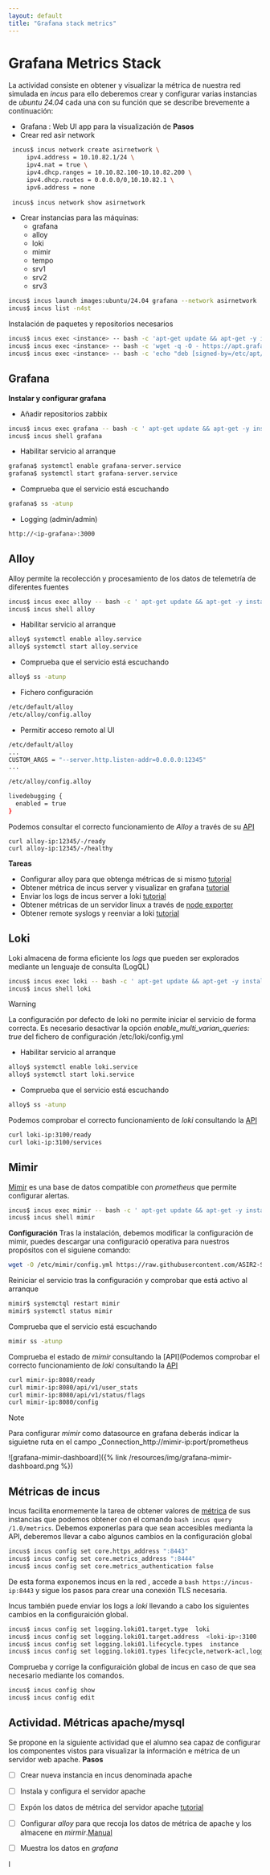 ```yaml
---
layout: default
title: "Grafana stack metrics"
---
```


# Grafana Metrics Stack
La actividad consiste en obtener y visualizar la métrica de nuestra red simulada en _incus_ para ello deberemos crear y configurar varias instancias de _ubuntu 24.04_ cada una con su función que se describe brevemente a continuación:
* Grafana : Web UI app para la visualización de 
**Pasos**
* Crear red asir network
 ```bash
  incus$ incus network create asirnetwork \
      ipv4.address = 10.10.82.1/24 \
      ipv4.nat = true \ 
      ipv4.dhcp.ranges = 10.10.82.100-10.10.82.200 \
      ipv4.dhcp.routes = 0.0.0.0/0,10.10.82.1 \
      ipv6.address = none
      
  incus$ incus network show asirnetwork     
 ```
* Crear instancias para las máquinas:
	* grafana
	* alloy
	* loki
	* mimir
	* tempo
	* srv1
	* srv2
	* srv3

```bash
incus$ incus launch images:ubuntu/24.04 grafana --network asirnetwork      
incus$ incus list -n4st
```

Instalación de paquetes y repositorios necesarios

```bash
incus$ incus exec <instance> -- bash -c 'apt-get update && apt-get -y install  aptitude wget bash-completion gpg nano xsel vim' 
incus$ incus exec <instance> -- bash -c 'wget -q -O - https://apt.grafana.com/gpg.key | gpg --dearmor > /etc/apt/keyrings/grafana.gpg'
incus$ incus exec <instance> -- bash -c 'echo "deb [signed-by=/etc/apt/keyrings/grafana.gpg] https://apt.grafana.com stable main" | tee /etc/apt/sources.list.d/grafana.list'

```
 
## Grafana
**Instalar y configurar grafana**

* Añadir repositorios zabbix

```bash
incus$ incus exec grafana -- bash -c ' apt-get update && apt-get -y install grafana'
incus$ incus shell grafana
```

* Habilitar servicio al arranque

```bash
grafana$ systemctl enable grafana-server.service
grafana$ systemctl start grafana-server.service
```
* Comprueba que el servicio está escuchando
```bash
grafana$ ss -atunp
```

* Logging (admin/admin)

```bash
http://<ip-grafana>:3000
```

## Alloy
Alloy permite la recolección y procesamiento de los datos de telemetría de diferentes fuentes

```bash
incus$ incus exec alloy -- bash -c ' apt-get update && apt-get -y install alloy'
incus$ incus shell alloy

```

* Habilitar servicio al arranque

```bash
alloy$ systemctl enable alloy.service
alloy$ systemctl start alloy.service
```

* Comprueba que el servicio está escuchando

```bash
alloy$ ss -atunp
```

* Fichero configuración

```bash
/etc/default/alloy
/etc/alloy/config.alloy
```

* Permitir acceso remoto al UI

```bash
/etc/default/alloy
...
CUSTOM_ARGS = "--server.http.listen-addr=0.0.0.0:12345"
...
```

```bash
/etc/alloy/config.alloy

livedebugging {
  enabled = true
}
```

Podemos consultar el correcto funcionamiento de _Alloy_ a través de su [API](https://grafana.com/docs/alloy/latest/reference/http/)

```shell
curl alloy-ip:12345/-/ready
curl alloy-ip:12345/-/healthy
```

**Tareas**
* Configurar alloy para que obtenga métricas de si mismo [tutorial](https://grafana.com/docs/alloy/latest/collect/metamonitoring/)
* Obtener métrica de incus server y visualizar en grafana [tutorial](https://linuxcontainers.org/incus/docs/main/metrics/)
* Enviar los logs de incus server a loki [tutorial](https://linuxcontainers.org/incus/docs/main/server_config/#server-options-logging)
* Obtener métricas de un servidor linux a través de [node exporter](https://gist.github.com/nwesterhausen/d06a772cbf2a741332e37b5b19edb192)
* Obtener remote syslogs y reenviar a loki [tutorial](https://grafana.com/docs/alloy/latest/monitor/monitor-syslog-messages/)


## Loki

Loki almacena de forma eficiente los _logs_ que pueden ser explorados mediante un lenguaje de consulta (LogQL)

```bash
incus$ incus exec loki -- bash -c ' apt-get update && apt-get -y install loki'
incus$ incus shell loki
```

>[!WARNING]
>La configuración por defecto de loki no permite iniciar el servicio de forma correcta. Es necesario desactivar la opción *enable_multi_varian_queries: true* del fichero de configuración /etc/loki/config.yml

* Habilitar servicio al arranque

```bash
alloy$ systemctl enable loki.service
alloy$ systemctl start loki.service
```

* Comprueba que el servicio está escuchando

```bash
alloy$ ss -atunp
```

Podemos comprobar el correcto funcionamiento de _loki_ consultando la [API](https://grafana.com/docs/loki/latest/reference/loki-http-api/)

```bash
curl loki-ip:3100/ready
curl loki-ip:3100/services
```

## Mimir

[Mimir](https://grafana.com/docs/mimir/latest/get-started/) es una base de datos  compatible con _prometheus_ que permite configurar alertas.

```bash
incus$ incus exec mimir -- bash -c ' apt-get update && apt-get -y install mimir'
incus$ incus shell mimir
```

**Configuración**
Tras la instalación, debemos modificar la configuración de mimir, puedes descargar una configuració operativa para nuestros propósitos con el siguiene comando:

```bash
wget -O /etc/mimir/config.yml https://raw.githubusercontent.com/ASIR2-SGD/asir2-sgd.github.io/refs/heads/main/resources/files/mimir_config.yml
```

Reiniciar el servicio tras la configuración y comprobar que está activo al arranque

```bash
mimir$ systemctql restart mimir
mimir$ systemctl status mimir
```

Comprueba que el servicio está escuchando

```bash
mimir ss -atunp
```


Comprueba el estado de _mimir_ consultando la [API](Podemos comprobar el correcto funcionamiento de _loki_ consultando la [API](https://grafana.com/docs/loki/latest/reference/loki-http-api/)

```bash
curl mimir-ip:8080/ready
curl mimir-ip:8080/api/v1/user_stats
curl mimir-ip:8080/api/v1/status/flags
curl mimir-ip:8080/config
```

>[!NOTE]
>Para configurar _mimir_ como datasource en grafana deberás indicar la siguietne ruta en el campo _Connection_http://mimir-ip:port/prometheus


![grafana-mimir-dashboard]({% link /resources/img/grafana-mimir-dashboard.png %})
## Métricas de incus
Incus facilita enormemente la tarea de obtener valores de [métrica](https://linuxcontainers.org/incus/docs/main/metrics/) de  sus instancias que podemos obtener con el comando ```bash incus query /1.0/metrics```. Debemos exponerlas para que sean accesibles medianta la API, deberemos llevar a cabo algunos cambios en la configuración global

```bash
incus$ incus config set core.https_address ":8443"
incus$ incus config set core.metrics_address ":8444"
incus$ incus config set core.metrics_authentication false
```

De esta forma exponemos incus en la red , accede a ```bash https://incus-ip:8443``` y sigue los pasos para crear una conexión TLS necesaria.

Incus también puede enviar los logs a _loki_ llevando a cabo los siguientes cambios en la configuraición global.
```bash
incus$ incus config set logging.loki01.target.type  loki
incus$ incus config set logging.loki01.target.address  <loki-ip>:3100
incus$ incus config set logging.loki01.lifecycle.types  instance
incus$ incus config set logging.loki01.types lifecycle,network-acl,logging
```

Comprueba y corrige la configuraición global de incus en caso de que sea necesario mediante los comandos.

```bash
incus$ incus config show
incus$ incus config edit
```

## Actividad. Métricas apache/mysql
Se propone en la siguiente actividad que el alumno sea capaz de configurar los componentes vistos para visualizar la información e métrica de un servidor web apache.
**Pasos**
- [ ] Crear nueva instancia en incus denominada apache
- [ ] Instala y configura el servidor apache
- [ ] Expón los datos de métrica del servidor apache [tutorial](https://grafana.com/docs/grafana-cloud/monitor-infrastructure/integrations/integration-reference/integration-apache-http/#before-you-begin)
- [ ] Configurar _alloy_ para que recoja los datos de métrica de apache y los almacene en _mirmir_.[Manual](https://grafana.com/docs/grafana-cloud/monitor-infrastructure/integrations/integration-reference/integration-apache-http/#configuration-snippets-for-grafana-alloy)
- [ ] Muestra los datos en _grafana_


I